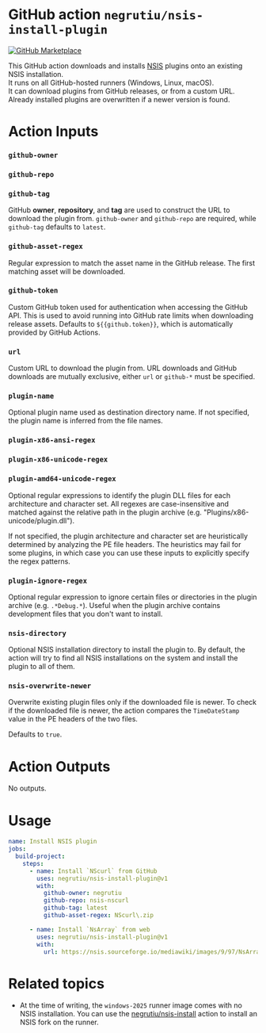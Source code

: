 # GitHub action `negrutiu/nsis-install-plugin`

[![GitHub Marketplace](https://img.shields.io/badge/Marketplace-GitHub%20Actions-blue?logo=github)](https://github.com/marketplace/actions/install-nsis-plugin)

This GitHub action downloads and installs [NSIS](https://nsis.sourceforge.io/Main_Page) plugins onto an existing NSIS installation.  
It runs on all GitHub-hosted runners (Windows, Linux, macOS).  
It can download plugins from GitHub releases, or from a custom URL.  
Already installed plugins are overwritten if a newer version is found.

# Action Inputs

### `github-owner`
### `github-repo`
### `github-tag`

GitHub **owner**, **repository**, and **tag** are used to construct the URL to download the plugin from. `github-owner` and `github-repo` are required, while `github-tag` defaults to `latest`.

### `github-asset-regex`

Regular expression to match the asset name in the GitHub release. The first matching asset will be downloaded.

### `github-token`

Custom GitHub token used for authentication when accessing the GitHub API. This is used to avoid running into GitHub rate limits when downloading release assets. Defaults to `${{github.token}}`, which is automatically provided by GitHub Actions.

### `url`

Custom URL to download the plugin from. URL downloads and GitHub downloads are mutually exclusive, either `url` or `github-*` must be specified.

### `plugin-name`

Optional plugin name used as destination directory name. If not specified, the plugin name is inferred from the file names.

### `plugin-x86-ansi-regex`
### `plugin-x86-unicode-regex`
### `plugin-amd64-unicode-regex`

Optional regular expressions to identify the plugin DLL files for each architecture and character set. All regexes are case-insensitive and matched against the relative path in the plugin archive (e.g. "Plugins/x86-unicode/plugin.dll").

If not specified, the plugin architecture and character set are heuristically determined by analyzing the PE file headers. The heuristics may fail for some plugins, in which case you can use these inputs to explicitly specify the regex patterns.

### `plugin-ignore-regex`

Optional regular expression to ignore certain files or directories in the plugin archive (e.g. `.*Debug.*`).
Useful when the plugin archive contains development files that you don't want to install.

### `nsis-directory`

Optional NSIS installation directory to install the plugin to. By default, the action will try to find all NSIS installations on the system and install the plugin to all of them.

### `nsis-overwrite-newer`

Overwrite existing plugin files only if the downloaded file is newer. To check if the downloaded file is newer, the action compares the `TimeDateStamp` value in the PE headers of the two files.

Defaults to `true`.

# Action Outputs

No outputs.

# Usage

```yaml
name: Install NSIS plugin
jobs:
  build-project:
    steps:
      - name: Install `NScurl` from GitHub
        uses: negrutiu/nsis-install-plugin@v1
        with:
          github-owner: negrutiu
          github-repo: nsis-nscurl
          github-tag: latest
          github-asset-regex: NScurl\.zip

      - name: Install `NsArray` from web
        uses: negrutiu/nsis-install-plugin@v1
        with:
          url: https://nsis.sourceforge.io/mediawiki/images/9/97/NsArray.zip
```

# Related topics

- At the time of writing, the `windows-2025` runner image comes with no NSIS installation.
You can use the [negrutiu/nsis-install](https://github.com/marketplace/actions/install-negrutiu-nsis) action to install an NSIS fork on the runner.